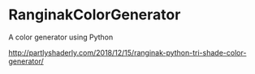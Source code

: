 # RanginakColorGenerator
A color generator using Python


http://partlyshaderly.com/2018/12/15/ranginak-python-tri-shade-color-generator/
